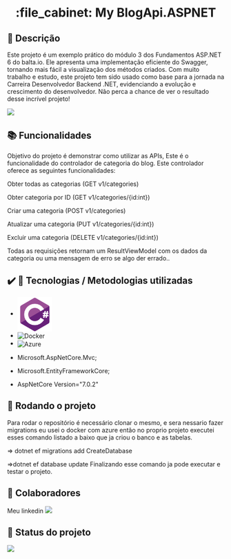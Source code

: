 <h1 align="center">:file_cabinet: My BlogApi.ASPNET</h1>

## :memo: Descrição

Este projeto é um exemplo prático do módulo 3 dos Fundamentos ASP.NET 6 do balta.io. Ele apresenta uma implementação eficiente do 
Swagger, tornando mais fácil a visualização dos métodos criados. Com muito trabalho e estudo, este projeto tem sido usado como base para a jornada na Carreira Desenvolvedor Backend .NET, evidenciando a 
evolução e crescimento do desenvolvedor. Não perca a chance de ver o resultado desse incrível projeto!

<a href="https://www.linkedin.com/in/bruno-faria-2010-45875016a" target="_blank"><img src="https://img.shields.io/badge/-LinkedIn-%230077B5?style=for-the-badge&logo=linkedin&logoColor=white" target="_blank"></a> 


## :books: Funcionalidades

Objetivo do projeto é demonstrar como utilizar as APIs, Este é o funcionalidade do controlador de categoria do blog. Este controlador oferece as seguintes funcionalidades:

Obter todas as categorias (GET v1/categories)

Obter categoria por ID (GET v1/categories/{id:int})

Criar uma categoria (POST v1/categories)

Atualizar uma categoria (PUT v1/categories/{id:int})

Excluir uma categoria (DELETE v1/categories/{id:int})

Todas as requisições retornam um ResultViewModel com os dados da categoria ou uma mensagem de erro se algo der errado..

## ✔️ :wrench: Tecnologias / Metodologias utilizadas
 
* <img align="center" alt="Bruno-Csharp" height="80" width="80" src="https://raw.githubusercontent.com/devicons/devicon/master/icons/csharp/csharp-original.svg">
* <img align="center" alt="Docker" height="80" width="80"  src="https://cdn.jsdelivr.net/gh/devicons/devicon/icons/docker/docker-original-wordmark.svg" />
* <img align="center" alt="Azure" height="80" width="80" src="https://cdn.jsdelivr.net/gh/devicons/devicon/icons/azure/azure-plain-wordmark.svg" />
   
* Microsoft.AspNetCore.Mvc;

* Microsoft.EntityFrameworkCore;

* AspNetCore  Version="7.0.2"
  

## :rocket: Rodando o projeto

Para rodar o repositório é necessário clonar o mesmo, e sera nessario fazer migrations eu usei o docker com azure então no proprio projeto
executei esses comando listado a baixo que ja criou o banco e as tabelas.

=> dotnet ef migrations add CreateDatabase

=>dotnet ef database update Finalizando esse comando ja pode executar e testar o projeto.


## :handshake: Colaboradores
Meu linkedin <a href="https://www.linkedin.com/in/bruno-faria-2010-45875016a" target="_blank"><img src="https://img.shields.io/badge/-LinkedIn-%230077B5?style=for-the-badge&logo=linkedin&logoColor=white" target="_blank"></a> 

## :dart: Status do projeto
<p align="
LEFT
">
<img src="http://img.shields.io/static/v1?label=STATUS&message=Em - desenvolvimento &color=GREEN&style=for-the-badge"/>
</p>
